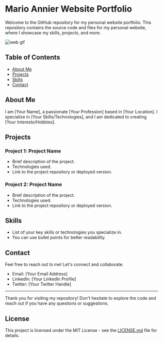 # Mario Annier Website Portfolio 

Welcome to the GitHub repository for my personal website portfolio. This repository contains the source code and files for my personal website, where I showcase my skills, projects, and more.

![web gif](https://api.apify.com/v2/key-value-stores/7JHDWcCyZ1u6qOSCR/records/marioannier.is-a.dev-scroll_lossy-comp)

## Table of Contents

- [About Me](#about-me)
- [Projects](#projects)
- [Skills](#skills)
- [Contact](#contact)

## About Me

I am [Your Name], a passionate [Your Profession] based in [Your Location]. I specialize in [Your Skills/Technologies], and I am dedicated to creating [Your Interests/Hobbies].

## Projects

### Project 1: Project Name
- Brief description of the project.
- Technologies used.
- Link to the project repository or deployed version.

### Project 2: Project Name
- Brief description of the project.
- Technologies used.
- Link to the project repository or deployed version.

## Skills

- List of your key skills or technologies you specialize in.
- You can use bullet points for better readability.

## Contact

Feel free to reach out to me! Let's connect and collaborate.

- Email: [Your Email Address]
- LinkedIn: [Your LinkedIn Profile]
- Twitter: [Your Twitter Handle]

---

Thank you for visiting my repository! Don't hesitate to explore the code and reach out if you have any questions or suggestions.

## License

This project is licensed under the MIT License - see the [LICENSE.md](LICENSE.md) file for details.


